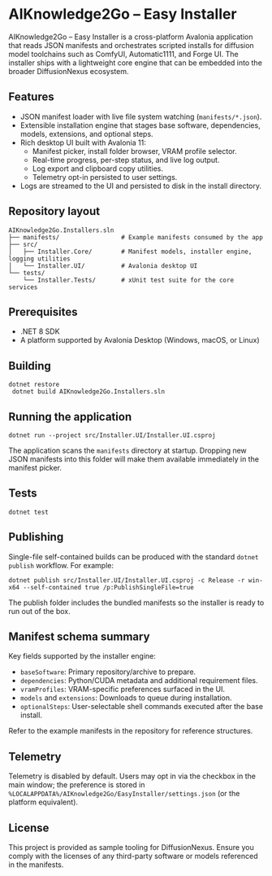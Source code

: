# AIKnowledge2Go – Easy Installer

AIKnowledge2Go – Easy Installer is a cross-platform Avalonia application that reads JSON manifests and orchestrates scripted installs for diffusion model toolchains such as ComfyUI, Automatic1111, and Forge UI. The installer ships with a lightweight core engine that can be embedded into the broader DiffusionNexus ecosystem.

## Features

- JSON manifest loader with live file system watching (`manifests/*.json`).
- Extensible installation engine that stages base software, dependencies, models, extensions, and optional steps.
- Rich desktop UI built with Avalonia 11:
  - Manifest picker, install folder browser, VRAM profile selector.
  - Real-time progress, per-step status, and live log output.
  - Log export and clipboard copy utilities.
  - Telemetry opt-in persisted to user settings.
- Logs are streamed to the UI and persisted to disk in the install directory.

## Repository layout

```
AIKnowledge2Go.Installers.sln
├── manifests/                 # Example manifests consumed by the app
├── src/
│   ├── Installer.Core/        # Manifest models, installer engine, logging utilities
│   └── Installer.UI/          # Avalonia desktop UI
└── tests/
    └── Installer.Tests/       # xUnit test suite for the core services
```

## Prerequisites

- .NET 8 SDK
- A platform supported by Avalonia Desktop (Windows, macOS, or Linux)

## Building

```
dotnet restore
 dotnet build AIKnowledge2Go.Installers.sln
```

## Running the application

```
dotnet run --project src/Installer.UI/Installer.UI.csproj
```

The application scans the `manifests` directory at startup. Dropping new JSON manifests into this folder will make them available immediately in the manifest picker.

## Tests

```
dotnet test
```

## Publishing

Single-file self-contained builds can be produced with the standard `dotnet publish` workflow. For example:

```
dotnet publish src/Installer.UI/Installer.UI.csproj -c Release -r win-x64 --self-contained true /p:PublishSingleFile=true
```

The publish folder includes the bundled manifests so the installer is ready to run out of the box.

## Manifest schema summary

Key fields supported by the installer engine:

- `baseSoftware`: Primary repository/archive to prepare.
- `dependencies`: Python/CUDA metadata and additional requirement files.
- `vramProfiles`: VRAM-specific preferences surfaced in the UI.
- `models` and `extensions`: Downloads to queue during installation.
- `optionalSteps`: User-selectable shell commands executed after the base install.

Refer to the example manifests in the repository for reference structures.

## Telemetry

Telemetry is disabled by default. Users may opt in via the checkbox in the main window; the preference is stored in `%LOCALAPPDATA%/AIKnowledge2Go/EasyInstaller/settings.json` (or the platform equivalent).

## License

This project is provided as sample tooling for DiffusionNexus. Ensure you comply with the licenses of any third-party software or models referenced in the manifests.

